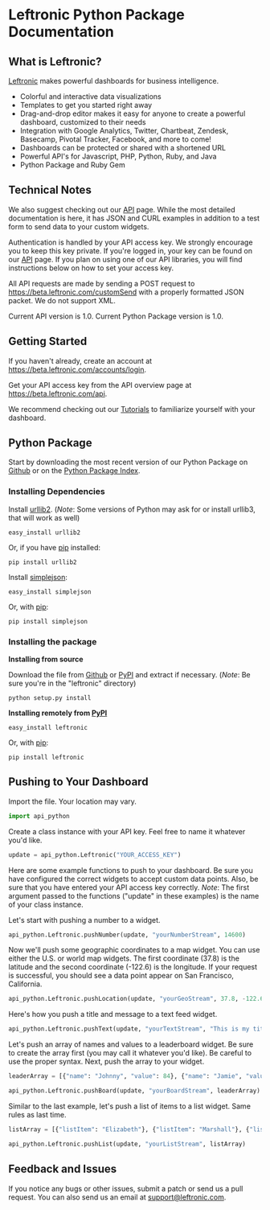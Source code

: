 Leftronic Python Package Documentation
======================================

What is Leftronic?
------------------

[Leftronic](https://beta.leftronic.com) makes powerful dashboards for business intelligence.

* Colorful and interactive data visualizations
* Templates to get you started right away
* Drag-and-drop editor makes it easy for anyone to create a powerful dashboard, customized to their needs
* Integration with Google Analytics, Twitter, Chartbeat, Zendesk, Basecamp, Pivotal Tracker, Facebook, and more to come!
* Dashboards can be protected or shared with a shortened URL
* Powerful API's for Javascript, PHP, Python, Ruby, and Java
* Python Package and Ruby Gem

Technical Notes
---------------

We also suggest checking out our [API](https://beta.leftronic.com/api) page. While the most detailed documentation is here, it has JSON and CURL examples in addition to a test form to send data to your custom widgets.

Authentication is handled by your API access key. We strongly encourage you to keep this key private. If you're logged in, your key can be found on our [API](https://beta.leftronic.com/api) page. If you plan on using one of our API libraries, you will find instructions below on how to set your access key.

All API requests are made by sending a POST request to https://beta.leftronic.com/customSend with a properly formatted JSON packet. We do not support XML.

Current API version is 1.0.
Current Python Package version is 1.0.

Getting Started
---------------

If you haven't already, create an account at https://beta.leftronic.com/accounts/login.

Get your API access key from the API overview page at https://beta.leftronic.com/api.

We recommend checking out our [Tutorials](https://beta.leftronic.com/tutorials) to familiarize yourself with your dashboard.

Python Package
--------------

Start by downloading the most recent version of our Python Package on [Github](https://github.com/sonofabell/leftronic-python) or on the [Python Package Index](https://http://pypi.python.org/pypi/leftronic).

### Installing Dependencies

Install [urllib2](http://docs.python.org/library/urllib2.html). (_Note_: Some versions of Python may ask for or install urllib3, that will work as well)

```
easy_install urllib2
```

Or, if you have [pip](http://pypi.python.org/pypi/pip) installed:

```
pip install urllib2
```

Install [simplejson](http://docs.python.org/library/json.html):

```
easy_install simplejson
```

Or, with [pip](http://pypi.python.org/pypi/pip):

```
pip install simplejson
```

### Installing the package

**Installing from source**

Download the file from [Github](https://github.com/sonofabell/leftronic-python) or [PyPI](http://pypi.python.org/pypi/leftronic) and extract if necessary. (_Note_: Be sure you're in the "leftronic" directory)

```
python setup.py install
```

**Installing remotely from [PyPI](http://pypi.python.org/pypi/leftronic)**

```
easy_install leftronic
```

Or, with [pip](http://pypi.python.org/pypi/pip):

```
pip install leftronic
```

Pushing to Your Dashboard
-------------------------

Import the file. Your location may vary.

```python
import api_python
```

Create a class instance with your API key. Feel free to name it whatever you'd like.

```python
update = api_python.Leftronic("YOUR_ACCESS_KEY")
```

Here are some example functions to push to your dashboard. Be sure you have configured the correct widgets to accept custom data points. Also, be sure that you have entered your API access key correctly. *Note*: The first argument passed to the functions ("update" in these examples) is the name of your class instance.

Let's start with pushing a number to a widget.

```python
api_python.Leftronic.pushNumber(update, "yourNumberStream", 14600)
```

Now we'll push some geographic coordinates to a map widget. You can use either the U.S. or world map widgets. The first coordinate (37.8) is the latitude and the second coordinate (-122.6) is the longitude. If your request is successful, you should see a data point appear on San Francisco, California.

```python
api_python.Leftronic.pushLocation(update, "yourGeoStream", 37.8, -122.6)
```

Here's how you push a title and message to a text feed widget.

```python
api_python.Leftronic.pushText(update, "yourTextStream", "This is my title.", "Hello World!")
```

Let's push an array of names and values to a leaderboard widget. Be sure to create the array first (you may call it whatever you'd like). Be careful to use the proper syntax. Next, push the array to your widget.

```python
leaderArray = [{"name": "Johnny", "value": 84}, {"name": "Jamie", "value": 75}, {"name": "Lance", "value": 62}]

api_python.Leftronic.pushBoard(update, "yourBoardStream", leaderArray)
```

Similar to the last example, let's push a list of items to a list widget. Same rules as last time.

```python
listArray = [{"listItem": "Elizabeth"}, {"listItem": "Marshall"}, {"listItem": "Claire"}, {"listItem": "Nolan"}]

api_python.Leftronic.pushList(update, "yourListStream", listArray)
```

Feedback and Issues
-------------------

If you notice any bugs or other issues, submit a patch or send us a pull request. You can also send us an email at <support@leftronic.com>.
